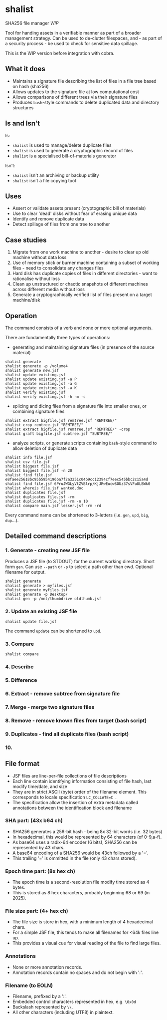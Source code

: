 # shalist
SHA256 file manager *WIP*

Tool for handing assets in a verifiable manner as part of a broader management strategy. Can be used to de-clutter filespaces, and - as part of a security process - be used to check for sensitive data spillage.

This is the WIP version before integration with cobra.

## What it does
* Maintains a signature file describing the list of files in a file tree based on hash (sha256)
* Allows updates to the signature file at low computational cost
* Allows comparisons of different trees via their signature files
* Produces `bash`-style commands to delete duplicated data and directory structures

## Is and Isn't
Is:
* `shalist` is used to manage/delete duplicate files
* `shalist` is used to generate a cryptographic record of files
* `shalist` is a specialised bill-of-materials generator

Isn't:
* `shalist` isn't an archiving or backup utility
* `shalist` isn't a file copying tool


## Uses
* Assert or validate assets present (cryptographic bill of materials)
* Use to clear 'dead' disks without fear of erasing unique data
* Identify and remove duplicate data
* Detect spillage of files from one tree to another

## Case studies
1. Migrate from one work machine to another - desire to clear up old machine without data loss
2. Use of memory stick or burner machine containing a subset of working files - need to consolidate any changes files
3. Hard disk has duplicate copies of files in different directories - want to rationalise without loss
4. Clean up unstructured or chaotic snapshots of different machines across different media without loss
5. Generate a cryptographically verified list of files present on a target machine/disk

## Operation
The command consists of a verb and none or more optional arguments.

There are fundamentally three types of operations:
* generating and maintaining signature files (in presence of the source material)
``` 
shalist generate
shalist generate -p /volume4
shalist generate new.jsf
shalist update existing.jsf
shalist update existing.jsf -a P
shalist update existing.jsf -a G
shalist update existing.jsf -a K
shalist verify existing.jsf
shalist verify existing.jsf -h -m -s
```

* splicing and dicing files from a signature file into smaller ones, or combining signature files
```
shalist extract bigfile.jsf remtree.jsf "REMTREE/"
shalist crop remtree.jsf "REMTREE/"
shalist extract bigfile.jsf remtree.jsf "REMTREE/" -crop
shalist graft bigfile.jsf subtree.jsf "SUBTREE/"
```

* analyze scripts, or generate scripts containing `bash`-style command to allow deletion of duplicate data
```
shalist info file.jsf
shalist csv file.jsf
shalist biggest file.jsf
shalist biggest file.jsf -n 20
shalist find file.jsf e8faee25618bc95b5954196ba7f2a3251c04b9cc12394cf7eec545bbc2c15a4d
shalist find file.jsf 6PruJWGLyVtZVBlrp/KjJRwEucwSOUz37sVFu8LBWk0
shalist whereis file.jsf wanted.doc
shalist duplicates file.jsf
shalist duplicates file.jsf -rm
shalist duplicates file.jsf -rm -n 10
shalist compare main.jsf lesser.jsf -rm -rd
```

Every command name can be shortened to 3-letters (i.e. `gen`, `upd`, `big`, `dup`...).

## Detailed command descriptions

### 1. Generate - creating new JSF file
Produces a JSF file (to STDOUT) for the current working directory.  Short form `gen`. Can use `--path` or `-p` to select a path other than cwd.  Optional filename for output.
```
shalist generate
shalist generate > myfiles.jsf
shalist generate myfiles.jsf
shalist generate -p Desktop/
shalist gen -p /mnt/thumbdrive oldthumb.jsf
```

### 2. Update an existing JSF file

```
shalist update file.jsf
```
The command `update` can be shortened to `upd`.

### 3. Compare
```
shalist compare
```

### 4. Describe

### 5. Difference

### 6. Extract - remove subtree from signature file

### 7. Merge - merge two signature files

### 8. Remove - remove known files from target (bash script)

### 9. Duplicates - find all duplicate files (bash script)

### 10. 

## File format
* JSF files are line-per-file collections of file descriptions
* Each line contain identifying information consisting of file hash, last modify time/date, and size
* They are in strict ASCII (byte) order of the filename element.  This corresponds to locale specification `LC_COLLATE=C `.
* The specification allow the insertion of extra metadata called annotations between the identification block and filename

### SHA part:  (43x b64 ch)

* SHA256 generates a 256-bit hash - being 8x 32-bit words (i.e. 32 bytes)
* In hexadecimal, this would be represented by 64 characters (of 0-9,a-f).
* As base64 uses a radix-64 encoder (6 bits), SHA256 can be represented by 43 chars.
* A base64 encoding of a SHA256 would be 43ch followed by a '='.
* This trailing '=' is ommitted in the file (only 43 chars stored).

### Epoch time part: (8x hex ch)

* The epoch time is a second-resolution file modify time stored as 4 bytes.
* This is stored as 8 hex characters, probably beginning 68 or 69 (in 2025).

### File size part: (4+ hex ch)

* The file size is store in hex, with a minimum length of 4 hexadecimal chars.
* For a simple JSF file, this tends to make all filenames for <64k files line up.
* This provides a visual cue for visual reading of the file to find large files. 

### Annotations

* None or more annotation records.
* Annotation records contain no spaces and do not begin with ':'.

### Filename (to EOLN)
* Filename, prefixed by a ':'.
* Embedded control characters represented in hex, e.g. `\0x0d`
* Backslash represented by `\\`.
* All other characters (including UTF8) in plaintext.
